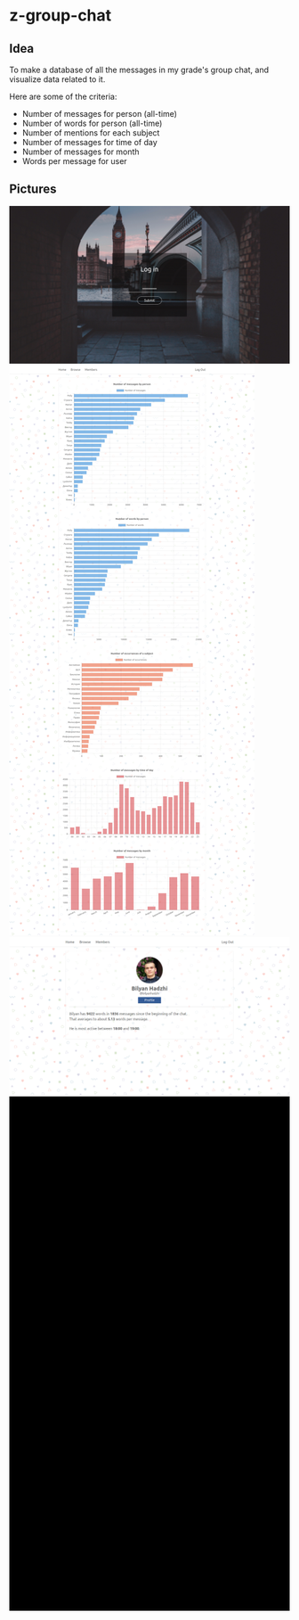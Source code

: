 # z-group-chat

## Idea
To make a database of all the messages in my grade's group chat, and visualize data related to it.

Here are some of the criteria:
- Number of messages for person (all-time)
- Number of words for person (all-time)
- Number of mentions for each subject
- Number of messages for time of day
- Number of messages for month
- Words per message for user


## Pictures
![Login](doc/img/z_group_usage_1.png)
![Data vizualization](doc/img/z_group_usage_0.png)
![Profile info](doc/img/z_group_usage_2.png)
![Loading gif](doc/img/z_group_usage.gif)
